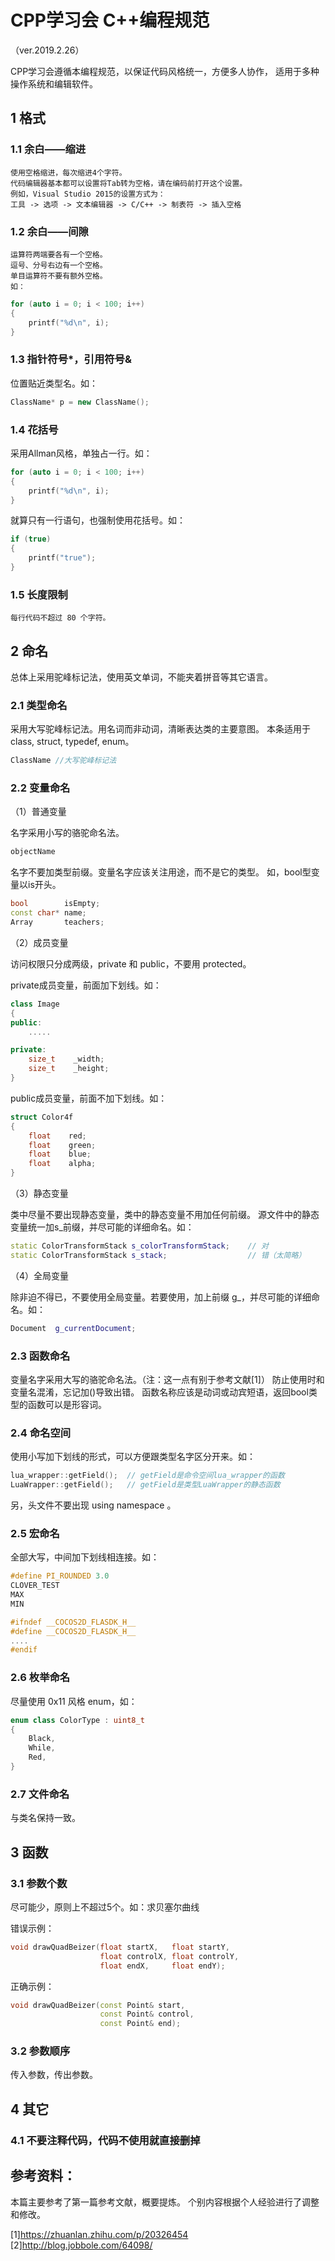 # CPP学习会 C++编程规范

（ver.2019.2.26）

CPP学习会遵循本编程规范，以保证代码风格统一，方便多人协作，
适用于多种操作系统和编辑软件。

## 1 格式

### 1.1 余白——缩进

	使用空格缩进，每次缩进4个字符。
	代码编辑器基本都可以设置将Tab转为空格，请在编码前打开这个设置。
	例如，Visual Studio 2015的设置方式为：
	工具 -> 选项 -> 文本编辑器 -> C/C++ -> 制表符 -> 插入空格

### 1.2 余白——间隙

	运算符两端要各有一个空格。
	逗号、分号右边有一个空格。
	单目运算符不要有额外空格。
	如：

```C++
for (auto i = 0; i < 100; i++)
{
    printf("%d\n", i);
}
```

### 1.3 指针符号\*，引用符号& 

位置贴近类型名。如：

```C++
ClassName* p = new ClassName();
```

### 1.4 花括号

采用Allman风格，单独占一行。如：

```C++
for (auto i = 0; i < 100; i++)
{
    printf("%d\n", i);
}
```

就算只有一行语句，也强制使用花括号。如：

```C++
if (true)
{
    printf("true");
}
```

### 1.5 长度限制

	每行代码不超过 80 个字符。


## 2 命名

总体上采用驼峰标记法，使用英文单词，不能夹着拼音等其它语言。

### 2.1 类型命名

采用大写驼峰标记法。用名词而非动词，清晰表达类的主要意图。
本条适用于class, struct, typedef, enum。

```C++
ClassName //大写驼峰标记法
```


### 2.2 变量命名

（1）普通变量

名字采用小写的骆驼命名法。

```C++
objectName
```

名字不要加类型前缀。变量名字应该关注用途，而不是它的类型。
如，bool型变量以is开头。

```C++
bool        isEmpty;
const char* name;
Array       teachers;
```

（2）成员变量

访问权限只分成两级，private 和 public，不要用 protected。 

private成员变量，前面加下划线。如：

```C++
class Image
{
public:
    .....

private:
    size_t    _width;
    size_t    _height;
}
```

public成员变量，前面不加下划线。如：

```C++
struct Color4f
{
    float    red;
    float    green;
    float    blue;
    float    alpha;
}
```

（3）静态变量

类中尽量不要出现静态变量，类中的静态变量不用加任何前缀。
源文件中的静态变量统一加s_前缀，并尽可能的详细命名。如：

```C++
static ColorTransformStack s_colorTransformStack;    // 对
static ColorTransformStack s_stack;                  // 错（太简略）
```

（4）全局变量

除非迫不得已，不要使用全局变量。若要使用，加上前缀 g_，并尽可能的详细命名。如：

```C++
Document  g_currentDocument;
```

### 2.3 函数命名

变量名字采用大写的骆驼命名法。（注：这一点有别于参考文献[1]）
防止使用时和变量名混淆，忘记加()导致出错。
函数名称应该是动词或动宾短语，返回bool类型的函数可以是形容词。


### 2.4 命名空间

使用小写加下划线的形式，可以方便跟类型名字区分开来。如：

```C++
lua_wrapper::getField();  // getField是命令空间lua_wrapper的函数
LuaWrapper::getField();   // getField是类型LuaWrapper的静态函数
```

另，头文件不要出现 using namespace 。

### 2.5 宏命名

全部大写，中间加下划线相连接。如：

```C++
#define PI_ROUNDED 3.0
CLOVER_TEST
MAX
MIN
```

```C++
#ifndef __COCOS2D_FLASDK_H__
#define __COCOS2D_FLASDK_H__
....
#endif
```

### 2.6 枚举命名

尽量使用 0x11 风格 enum，如：

```C++
enum class ColorType : uint8_t
{
    Black,
    While,
    Red,
}
```

### 2.7 文件命名

与类名保持一致。

## 3 函数

### 3.1 参数个数

尽可能少，原则上不超过5个。如：求贝塞尔曲线

错误示例：

```C++
void drawQuadBeizer(float startX,   float startY,
                    float controlX, float controlY,
                    float endX,     float endY);

```

正确示例：

```C++
void drawQuadBeizer(const Point& start,
                    const Point& control,
                    const Point& end);
```

### 3.2 参数顺序

传入参数，传出参数。

## 4 其它

### 4.1 不要注释代码，代码不使用就直接删掉


## 参考资料：

本篇主要参考了第一篇参考文献，概要提炼。
个别内容根据个人经验进行了调整和修改。

[1]https://zhuanlan.zhihu.com/p/20326454
[2]http://blog.jobbole.com/64098/
